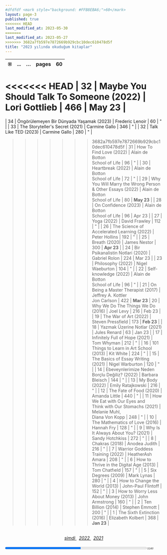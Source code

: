 ```yaml
---
#dfdfdf <mark style="background: #FFB8EBA6;">60</mark>
layout: page-3
published: true
<<<<<<< HEAD
last_modified_at: 2023-05-30
=======
last_modified_at: 2023-05-27
>>>>>>> 3682a7fb597e7872669b929cbc10dec610478d5f
title: "2023 yılında okuduğum kitaplar"  
---
```


| ⁜ | ... | … | pages | 60 |
|:---:|:---- |:---- |:---- |:---- |
<<<<<<< HEAD
| 32 | Maybe You Should Talk To Someone (2022) | Lori Gottlieb | 466 | May 23 |
=======
| 34 | Öngörülemeyen Bir Dünyada Yaşamak (2023) | Frederic Lenoir | 60 | " |
| 33 | The Storyteller's Secret (2021) | Carmine Gallo | 346 | " |
| 32 | Talk Like TED (2023) | Carmine Gallo | 280 | " |
>>>>>>> 3682a7fb597e7872669b929cbc10dec610478d5f
| 31 | How To Find Love (2022) | Alain de Botton <br /> School of Life | 96 | " |
| 30 | Heartbreak (2022) | Alain de Botton <br /> School of Life | 72 | " |
| 29 | Why You Will Marry the Wrong Person & Other Essays (2022) | Alain de Botton <br /> School of Life | 80 | <b>May 23</b> |
| 28 | On Confidence (2023) | Alain de Botton <br /> School of Life | 96 | Apr 23 |
| 27 | Yoga (2022) | David Frawley | 112 | " |
| 26 | The Science of Accelerated Learning (2022) | Peter Hollins | 192 | " |
| 25 | Breath (2020) | James Nestor | 300 | <b>Apr 23</b> |
| 24 | Bir Psikanalistin Notlari (2020) | Gabriel Rolon | 224 | Mar 23 |
| 23 | Philosophy (2022) | Nigel Waeburton | 104 | " |
| 22 | Self-knowledge (2022) | Alain de Botton <br /> School of Life | 96 | " |
| 21 | On Being a Master Therapist (2017) | Jeffrey A. Kottler <br /> Jon Carlson | 422 | <b>Mar 23</b> 
| 20 | Why We Do The Things We Do (2016) | Joel Levy | 216 | Feb 23 |
| 19 | The War of Art (2022) | Steven Pressfield | 173 | <b>Feb 23</b> |
| 18 | Yazmak Üzerine Notlar (2021) | Jules Renard | 63 | Jan 23 |
| 17 | Infinitely Full of Hope (2021) | Tom Whyman | 212 | " |
| 16 | 101 Things to Learn in Art School (2013) | Kit White | 224 | " |
| 15 | The Basics of Essay Writing (2021) | Nigel Warburton | 120 | " |
| 14 | Ebeveynlerimize Neden Borçlu Değiliz? (2022) | Barbara Bleisch | 144 | " |
| 13 | My Body (2022) | Emily Ratajkowski | 216 | " |
| 12 | The Fate of Food (2020) | Amanda Little | 440 | " |
| 11 | How We Eat with Our Eyes and <br /> Think with Our Stomachs (2021) | Melanie Muhl, <br /> Diana Von Kopp | 248 | " |
| 10 | The Mathematics of Love (2016) | Hannah Fry | 128 | " |
| 9 | Why Is It Always About You? (2021) | Sandy Hotchkiss | 272 | " |
| 8 | Chakras (2018) | Anodea Judith | 216 | " |
| 7 | Warrior Goddess Training (2022) | HeatherAsh Amara | 208 | " |
| 6 | How to Thrive in the Digital Age (2013) | Tom Chatfıeld | 157 | " |
| 5 | Six Degrees (2009) | Mark Lynas | 280 | " |
| 4 | How to Change the World (2013) | John-Paul Flintoff | 152 | " |
| 3 | How to Worry Less About Money (2013) | John Armstrong | 160 | " |
| 2 | Ten Billion (2014) | Stephen Emmott | 200 | " |
| 1 | The Sixth Extinction (2016) | Elizabeth Kolbert | 368 | <b>Jan 23</b> |
  
  <br>
<center>
<span class="link1" style="font-style: italic;"><a href="/now" title='şimdi'>şimdi </a></span> &nbsp;
<span class="link1" style="font-style: italic;"><a href="/2022" title='2022'>2022 </a></span> &nbsp; <span class="link1" style="font-style: italic;"><a href="/2021" title='2021'>2021 </a></span>
</center>

  <br>
<div><progress title="32/60" value="32" max="60" style="width: 90%;"></progress><span style="font-size: 50%; width: 5%; font-style: italic;" title="reading challenge 2023"> 32/60</span></div>
<div style="clear: both"></div>
